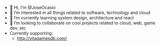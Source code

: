 - 👋 Hi, I’m @JoseOcasio
- 👀 I’m interested in all things related to software, technology and cloud
- 🌱 I’m currently learning system design, architecture and react
- 💞️ I’m looking to collaborate on cool projects related to cloud, web, game dev, etc
- Currently supporting: 
  -  http://vitagamesdb.com/
